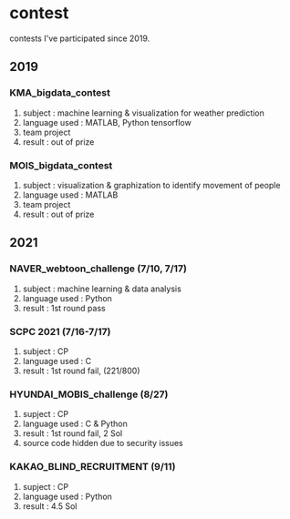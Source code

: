 # contest

contests I've participated since 2019.
## 2019
### KMA_bigdata_contest
 1) subject : machine learning & visualization for weather prediction
 2) language used : MATLAB, Python tensorflow
 3) team project
 4) result : out of prize
### MOIS_bigdata_contest
 1) subject : visualization & graphization to identify movement of people
 2) language used : MATLAB
 3) team project
 4) result : out of prize

## 2021
### NAVER_webtoon_challenge (7/10, 7/17)
 1) subject : machine learning & data analysis
 2) language used : Python
 3) result : 1st round pass
### SCPC 2021 (7/16-7/17)
 1) subject : CP
 2) language used : C
 3) result : 1st round fail, (221/800)
### HYUNDAI_MOBIS_challenge (8/27)
 1) supject : CP
 2) language used : C & Python
 3) result : 1st round fail, 2 Sol
 4) source code hidden due to security issues
### KAKAO_BLIND_RECRUITMENT (9/11)
 1) supject : CP
 2) language used : Python
 3) result : 4.5 Sol
